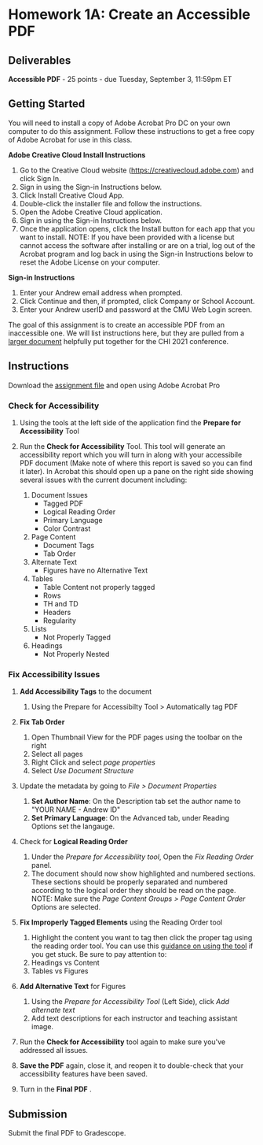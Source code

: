 # Homework 1A: Create an Accessible PDF

## Deliverables

**Accessible PDF** - 25 points - due Tuesday, September 3, 11:59pm ET

## Getting Started

You will need to install a copy of Adobe Acrobat Pro DC on your own computer to do this assignment. Follow these instructions to get a free copy of Adobe Acrobat for use in this class.

**Adobe Creative Cloud Install Instructions**

1. Go to the Creative Cloud website (https://creativecloud.adobe.com) and click Sign In.
1. Sign in using the Sign-in Instructions below.
1. Click Install Creative Cloud App.
1. Double-click the installer file and follow the instructions.
1. Open the Adobe Creative Cloud application.
1. Sign in using the Sign-in Instructions below.
1. Once the application opens, click the Install button for each app that you want to install.
NOTE: If you have been provided with a license but cannot access the software after installing or are on a trial, log out of the Acrobat program and log back in using the Sign-in Instructions below to reset the Adobe License on your computer.

**Sign-in Instructions**

1. Enter your Andrew email address when prompted.
1. Click Continue and then, if prompted, click Company or School Account.
1. Enter your Andrew userID and password at the CMU Web Login screen.

The goal of this assignment is to create an accessible PDF from an inaccessible one. We will list instructions here, but they are pulled from a [larger document](https://chi2021.acm.org/for-authors/presenting/papers/guide-to-an-accessible-submission) helpfully put together for the CHI 2021 conference.

## Instructions

Download the [assignment file](Syllabus.pdf) and open using Adobe Acrobat Pro

### Check for Accessibility

1. Using the tools at the left side of the application find the **Prepare for Accessibility** Tool

1. Run the **Check for Accessibility** Tool. This tool will generate an accessibility report which you will turn in along with your accessibile PDF document (Make note of where this report is saved so you can find it later). In Acrobat this should open up a pane on the right side showing several issues with the current document including:
	1. Document Issues
		- Tagged PDF
		- Logical Reading Order
		- Primary Language
		- Color Contrast
	1. Page Content
		- Document Tags
		- Tab Order
	1. Alternate Text
		- Figures have no Alternative Text
	1. Tables
		- Table Content not properly tagged
		- Rows
		- TH and TD
		- Headers
		- Regularity
	1. Lists
		- Not Properly Tagged
	1. Headings
		- Not Properly Nested

### Fix Accessibility Issues
	
1. **Add Accessibility Tags** to the document
	1. Using the Prepare for Accessibilty Tool > Automatically tag PDF

1. **Fix Tab Order**
	1. Open Thumbnail View for the PDF pages using the toolbar on the right
	1. Select all pages
	1. Right Click and select *page properties*
	1. Select *Use Document Structure*

1. Update the metadata by going to *File > Document Properties*
	1. **Set Author Name**: 
		On the Description tab set the author name to "YOUR NAME - Andrew ID"
	1. **Set Primary Language**: 
		On the Advanced tab, under Reading Options set the langauge.

1. Check for **Logical Reading Order**
	1. Under the *Prepare for Accessibility tool*, Open the *Fix Reading Order* panel.
	1. The document should now show highlighted and numbered sections. These sections should be properly separated and numbered according to the logical order they should be read on the page.
		NOTE: Make sure the *Page Content Groups > Page Content Order* Options are selected.

1. **Fix Improperly Tagged Elements** using the Reading Order tool
	1. Highlight the content you want to tag then click the proper tag using the reading order tool. You can use this [guidance on using the tool](https://helpx.adobe.com/acrobat/using/touch-reading-order-tool-pdfs.html) if you get stuck. Be sure to pay attention to:
	  1. Headings vs Content
	  1. Tables vs Figures

1. **Add Alternative Text** for Figures
	1. Using the *Prepare for Accessibility Tool* (Left Side), click *Add alternate text*
	1. Add text descriptions for each instructor and teaching assistant image.

1. Run the **Check for Accessibility** tool again to make sure you've addressed all issues.

1. **Save the PDF** again, close it, and reopen it to double-check that your accessibility features have been saved.
2. Turn in the **Final PDF** .



## Submission

Submit the final PDF to Gradescope.
